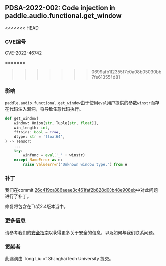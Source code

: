 ## PDSA-2022-002: Code injection in paddle.audio.functional.get_window

<<<<<<< HEAD
### CVE编号

CVE-2022-46742

=======
>>>>>>> 0699afb112355f7e0a08b05030bb7fe613554d81
### 影响

`paddle.audio.functional.get_window`由于使用`eval`用户提供的参数`winstr`而存在代码注入漏洞，将导致任意代码执行。

```python
def get_window(
    window: Union[str, Tuple[str, float]],
    win_length: int,
    fftbins: bool = True,
    dtype: str = 'float64',
) -> Tensor:
    ...
    try:
        winfunc = eval('_' + winstr)
    except NameError as e:
        raise ValueError("Unknown window type.") from e
```

### 补丁

我们在commit [26c419ca386aeae3c461faf2b828d00b48e908eb](https://github.com/PaddlePaddle/Paddle/commit/26c419ca386aeae3c461faf2b828d00b48e908eb)中对此问题进行了补丁。

修复将包含在飞桨2.4版本当中。

### 更多信息

请参考我们的[安全指南](../../SECURITY_cn.md)以获得更多关于安全的信息，以及如何与我们联系问题。

### 贡献者

此漏洞由 Tong Liu of ShanghaiTech University 提交。
